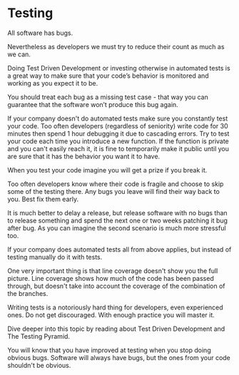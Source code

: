 # Testing

All software has bugs.

Nevertheless as developers we must try to reduce their count as much as we can.

Doing Test Driven Development or investing otherwise in automated tests is a great way to make sure that your code’s behavior is monitored and working as you expect it to be.

You should treat each bug as a missing test case - that way you can guarantee that the software won’t produce this bug again.

If your company doesn't do automated tests make sure you constantly test your code. Too often developers (regardless of seniority) write code for 30 minutes then spend 1 hour debugging it due to cascading errors. Try to test your code each time you introduce a new function. If the function is private and you can't easily reach it, it is fine to temporarily make it public until you are sure that it has the behavior you want it to have.

When you test your code imagine you will get a prize if you break it.

Too often developers know where their code is fragile and choose to skip some of the testing there. Any bugs you leave will find their way back to you. Best fix them early.

It is much better to delay a release, but release software with no bugs than to release something and spend the next one or two weeks patching it bug after bug. As you can imagine the second scenario is much more stressful too.

If your company does automated tests all from above applies, but instead of testing manually do it with tests.

One very important thing is that line coverage doesn't show you the full picture. Line coverage shows how much of the code has been passed through, but doesn't take into account the coverage of the combination of the branches.

Writing tests is a notoriously hard thing for developers, even experienced ones. Do not get discouraged. With enough practice you will master it.

Dive deeper into this topic by reading about Test Driven Development and The Testing Pyramid.

You will know that you have improved at testing when you stop doing obvious bugs. Software will always have bugs, but the ones from your code shouldn't be obvious.
